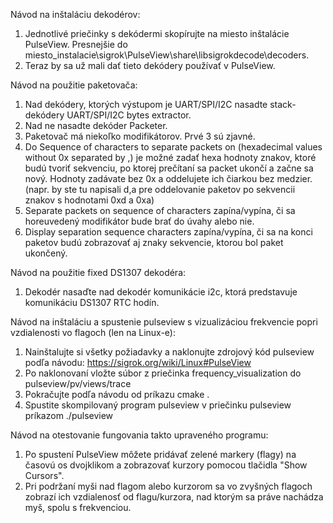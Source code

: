Návod na inštaláciu dekodérov:
1. Jednotlivé priečinky s dekódermi skopírujte na miesto inštalácie PulseView. Presnejšie do miesto_instalacie\sigrok\PulseView\share\libsigrokdecode\decoders.
2. Teraz by sa už mali dať tieto dekódery používať v PulseView.

Návod na použitie paketovača:
1. Nad dekódery, ktorých výstupom je UART/SPI/I2C nasadte stack-dekódery UART/SPI/I2C bytes extractor.
2. Nad ne nasadte dekóder Packeter.
3. Paketovač má niekoľko modifikátorov. Prvé 3 sú zjavné. 
4. Do Sequence of characters to separate packets on (hexadecimal values without 0x separated by ,) je možné zadať hexa hodnoty znakov, ktoré budú tvoriť sekvenciu, po ktorej prečítaní sa packet ukončí a začne sa nový. 
Hodnoty zadávate bez 0x a oddelujete ich čiarkou bez medzier. (napr. by ste tu napisali d,a pre oddelovanie paketov po sekvencii znakov s hodnotami 0xd a 0xa)
5. Separate packets on sequence of characters zapína/vypína, či sa horeuvedený modifikátor bude brať do úvahy alebo nie.
6. Display separation sequence characters zapína/vypína, či sa na konci paketov budú zobrazovať aj znaky sekvencie, ktorou bol paket ukončený.

Návod na použitie fixed DS1307 dekodéra:
1. Dekodér nasaďte nad dekodér komunikácie i2c, ktorá predstavuje komunikáciu DS1307 RTC hodín.

Návod na inštaláciu a spustenie pulseview s vizualizáciou frekvencie popri vzdialenosti vo flagoch (len na Linux-e):
1. Nainštalujte si všetky požiadavky a naklonujte zdrojový kód pulseview podľa návodu: https://sigrok.org/wiki/Linux#PulseView 
2. Po naklonovaní vložte súbor z priečinka frequency_visualization do pulseview/pv/views/trace
3. Pokračujte podľa návodu od príkazu cmake .
4. Spustite skompilovaný program pulseview v priečinku pulseview príkazom ./pulseview

Návod na otestovanie fungovania takto upraveného programu:
1. Po spustení PulseView môžete pridávať zelené markery (flagy) na časovú os dvojklikom a zobrazovať kurzory pomocou tlačidla "Show Cursors".
2. Pri podržaní myši nad flagom alebo kurzorom sa vo zvyšných flagoch zobrazí ich vzdialenosť od flagu/kurzora, nad ktorým sa práve nachádza myš, spolu s frekvenciou.